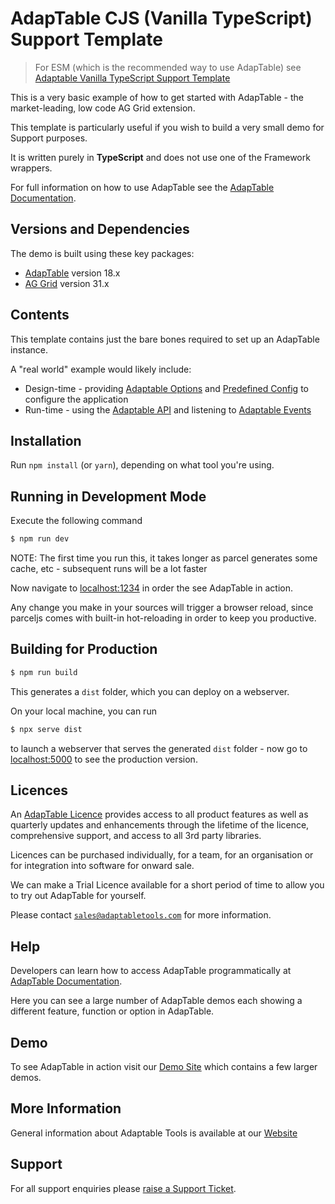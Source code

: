 # AdapTable CJS (Vanilla TypeScript) Support Template

> For ESM (which is the recommended way to use AdapTable) see [Adaptable Vanilla TypeScript Support Template](https://github.com/AdaptableTools/support-template-adaptable-aggrid) 

This is a very basic example of how to get started with AdapTable - the market-leading, low code AG Grid extension.

This template is particularly useful if you wish to build a very small demo for Support purposes.

It is written purely in **TypeScript** and does not use one of the Framework wrappers.

For full information on how to use AdapTable see the [AdapTable Documentation](https://docs.adaptabletools.com).

## Versions and Dependencies

The demo is built using these key packages:

- [AdapTable](https://docs.adaptabletools.com/) version 18.x
- [AG Grid](https://www.ag-grid.com) version 31.x

## Contents

This template contains just the bare bones required to set up an AdapTable instance. 

A "real world" example would likely include:

- Design-time - providing [Adaptable Options](https://docs.adaptabletools.com/guide/reference-options-overview) and [Predefined Config](https://docs.adaptabletools.com/guide/reference-predefined-config) to configure the application
- Run-time - using the [Adaptable API](https://docs.adaptabletools.com/guide/reference-api-overview) and listening to [Adaptable Events](https://docs.adaptabletools.com/guide/reference-event-overview)

## Installation

Run `npm install` (or `yarn`), depending on what tool you're using.

## Running in Development Mode

Execute the following command

```sh
$ npm run dev
```

NOTE: The first time you run this, it takes longer as parcel generates some cache, etc - subsequent runs will be a lot faster

Now navigate to [localhost:1234](http://localhost:1234) in order the see AdapTable in action.

Any change you make in your sources will trigger a browser reload, since parceljs comes with built-in hot-reloading in order to keep you productive.

## Building for Production

```sh
$ npm run build
```

This generates a `dist` folder, which you can deploy on a webserver.

On your local machine, you can run

```sh
$ npx serve dist
```

to launch a webserver that serves the generated `dist` folder - now go to [localhost:5000](http://localhost:5000) to see the production version.

## Licences

An [AdapTable Licence](https://docs.adaptabletools.com/guide/licensing) provides access to all product features as well as quarterly updates and enhancements through the lifetime of the licence, comprehensive support, and access to all 3rd party libraries.

Licences can be purchased individually, for a team, for an organisation or for integration into software for onward sale.

We can make a Trial Licence available for a short period of time to allow you to try out AdapTable for yourself.

Please contact [`sales@adaptabletools.com`](mailto:sales@adaptabletools.com) for more information.

## Help

Developers can learn how to access AdapTable programmatically at [AdapTable Documentation](https://docs.adaptabletools.com).  

Here you can see a large number of AdapTable demos each showing a different feature, function or option in AdapTable.

## Demo

To see AdapTable in action visit our [Demo Site](https://www.adaptabletools.com/demos) which contains a few larger demos.

## More Information

General information about Adaptable Tools is available at our [Website](http://www.adaptabletools.com) 
 
## Support

For all support enquiries please [raise a Support Ticket](https://adaptabletools.zendesk.com/hc/en-us/requests/new).
